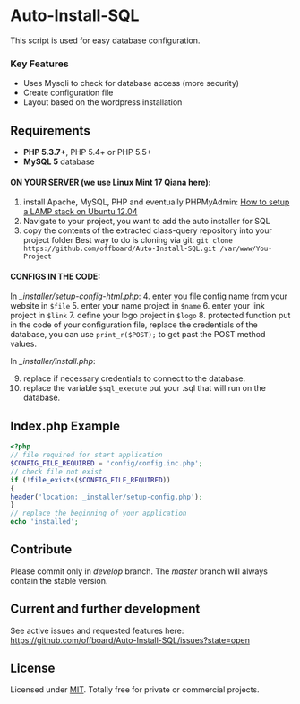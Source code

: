 # Auto-Install-SQL
This script is used for easy database configuration.

### Key Features
* Uses Mysqli to check for database access (more security)
* Create configuration file
* Layout based on the wordpress installation

## Requirements

* **PHP 5.3.7+**, PHP 5.4+ or PHP 5.5+
* **MySQL 5** database

#### ON YOUR SERVER (we use Linux Mint 17 Qiana here):
1. install Apache, MySQL, PHP and eventually PHPMyAdmin: [How to setup a LAMP stack on Ubuntu 12.04](http://www.dev-metal.com/setup-basic-lamp-stack-linux-apache-mysql-php-ubuntu-12-04/)
2. Navigate to your project, you want to add the auto installer for SQL
3. copy the contents of the extracted class-query repository into your project folder
Best way to do is cloning via git: `git clone https://github.com/offboard/Auto-Install-SQL.git /var/www/You-Project`

#### CONFIGS IN THE CODE:

In *_installer/setup-config-html.php*:
4. enter you  file config name  from your website in `$file`
5. enter your name project in `$name`
6. enter your link project in `$link`
7. define your logo project in `$logo`
8. protected function put in the code of your configuration file, replace the credentials of the database, you can use `print_r($POST);` to get past the POST method values.

In *_installer/install.php*:

9. replace if necessary credentials to connect to the database.
10. replace the variable `$sql_execute` put your .sql that will run on the database.


## Index.php Example
```php
<?php
// file required for start application
$CONFIG_FILE_REQUIRED = 'config/config.inc.php';
// check file not exist
if (!file_exists($CONFIG_FILE_REQUIRED))
{
header('location: _installer/setup-config.php');
}
// replace the beginning of your application
echo 'installed';
```

## Contribute

Please commit only in *develop* branch. The *master* branch will always contain the stable version.

## Current and further development

See active issues and requested features here:
https://github.com/offboard/Auto-Install-SQL/issues?state=open

## License

Licensed under [MIT](http://www.opensource.org/licenses/mit-license.php). Totally free for private or commercial projects.


